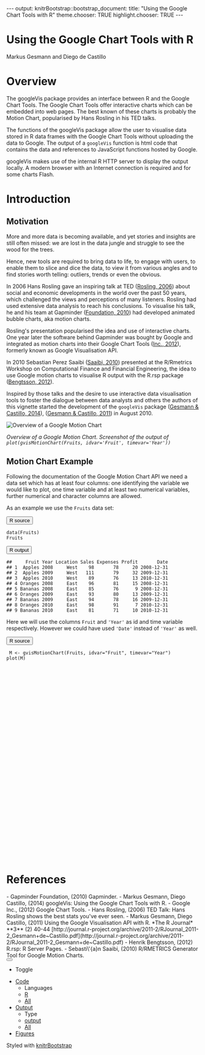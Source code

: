 <div id="wrap"><div class="container"><div class="row row-offcanvas row-offcanvas-right"><div class="contents col-xs-12 col-md-10">---
output:
  knitrBootstrap::bootstrap_document:
    title: "Using the Google Chart Tools with R"
    theme.chooser: TRUE
    highlight.chooser: TRUE
---

<!--
%\VignetteEngine{knitr::rmarkdown}
%\VignetteIndexEntry{Using the Google Chart Tools with R}
-->


Using the Google Chart Tools with R
========================================================

Markus Gesmann and Diego de Castillo




# Overview

The googleVis package provides an interface between R and the
Google Chart Tools.  The Google Chart Tools offer interactive
charts which can be embedded into web pages. The best 
known of these charts is probably the Motion Chart, popularised 
by Hans Rosling in his TED talks. 
 
The functions of the googleVis package allow the user to visualise
data stored in R data frames with the Google Chart Tools
without uploading the data to Google. The output of a `googleVis`
function is html code that contains the data and references to
JavaScript functions hosted by Google.
  
googleVis makes use of the internal R HTTP server to display the
output locally. A modern browser with an Internet connection is
required and for some charts Flash.

# Introduction

## Motivation

More and more data is becoming available, and yet
stories and insights are still often missed: we are lost in the data
jungle and struggle to see the wood for the trees. 

Hence, new tools are required to bring data to life, to engage with
users, to enable them to slice and dice the data, to view it from
various angles and to find stories worth telling: outliers, trends or
even the obvious. 

In 2006 Hans Rosling gave an inspiring talk at
TED (<a href="">Rosling, 2006</a>) about social and economic developments
in the world over the past 50 years, which challenged the views and
perceptions of many listeners. Rosling had used extensive data analysis
to reach his conclusions.  To visualise his talk, he and his team at
Gapminder (<a href="">Foundation, 2010</a>) had developed animated bubble charts, aka
motion charts. 

Rosling's presentation popularised the idea and use of interactive
charts. One year later the software behind
Gapminder was bought by Google and integrated as motion charts into
their Google Chart Tools (<a href="">Inc., 2012</a>), formerly known as Google
Visualisation API.  

In 2010 Sebastian Perez Saaibi (<a href="">Saaibi, 2010</a>) presented at the 
R/Rmetrics Workshop on  Computational Finance and Financial
Engineering, the idea to use Google motion charts to visualise R
output with the R.rsp package (<a href="">Bengtsson, 2012</a>). 

Inspired by those talks and the desire to use interactive data
visualisation tools to foster the dialogue between data analysts and
others the authors of this vignette started the development of the
`googleVis` package (<a href="">Gesmann & Castillo, 2014</a>),
(<a href="http://journal.r-project.org/archive/2011-2/RJournal_2011-2_Gesmann+de~Castillo.pdf">Gesmann & Castillo, 2011</a>) in August 2010. 

![Overview of a Google Motion Chart](./figures/MotionChart.png)

*Overview of a Google Motion Chart.  Screenshot of the output of
`plot(gvisMotionChart(Fruits, idvar='Fruit', timevar='Year'))`*


## Motion Chart Example

Following the documentation of the Google Motion Chart API we need a
data set which has at least four columns: one identifying the
variable we would like to plot, one time variable and at least two
numerical variables, further numerical and character columns are allowed.

As an example we use the `Fruits` data set:

<div class="row"><button class="source R toggle btn btn-xs btn-primary"><span class="glyphicon glyphicon-chevron-down"></span> R source</button><pre style=""><code class="source r">data(Fruits)
Fruits</code></pre><button class="output R toggle btn btn-xs btn-success"><span class="glyphicon glyphicon-chevron-down"></span> R output</button><pre style=""><code class="output r">##     Fruit Year Location Sales Expenses Profit       Date
## 1  Apples 2008     West    98       78     20 2008-12-31
## 2  Apples 2009     West   111       79     32 2009-12-31
## 3  Apples 2010     West    89       76     13 2010-12-31
## 4 Oranges 2008     East    96       81     15 2008-12-31
## 5 Bananas 2008     East    85       76      9 2008-12-31
## 6 Oranges 2009     East    93       80     13 2009-12-31
## 7 Bananas 2009     East    94       78     16 2009-12-31
## 8 Oranges 2010     East    98       91      7 2010-12-31
## 9 Bananas 2010     East    81       71     10 2010-12-31
</code></pre></div>

Here we will use the columns `Fruit` and
`'Year'` as id and time variable respectively. However we could
have used `'Date'` instead of `'Year'` as well. 


<div class="row"><button class="source R toggle btn btn-xs btn-primary"><span class="glyphicon glyphicon-chevron-down"></span> R source</button><pre style=""><code class="source r"> M <- gvisMotionChart(Fruits, idvar="Fruit", timevar="Year")
plot(M)</code></pre><!-- MotionChart generated in R 3.1.0 by googleVis 0.5.3 package -->
<!-- Mon May 26 22:40:11 2014 -->


<!-- jsHeader -->
<script type="text/javascript">
 
// jsData 
function gvisDataMotionChartID48671cf969c () {
var data = new google.visualization.DataTable();
var datajson =
[
 [
 "Apples",
2008,
"West",
98,
78,
20,
"2008-12-31" 
],
[
 "Apples",
2009,
"West",
111,
79,
32,
"2009-12-31" 
],
[
 "Apples",
2010,
"West",
89,
76,
13,
"2010-12-31" 
],
[
 "Oranges",
2008,
"East",
96,
81,
15,
"2008-12-31" 
],
[
 "Bananas",
2008,
"East",
85,
76,
9,
"2008-12-31" 
],
[
 "Oranges",
2009,
"East",
93,
80,
13,
"2009-12-31" 
],
[
 "Bananas",
2009,
"East",
94,
78,
16,
"2009-12-31" 
],
[
 "Oranges",
2010,
"East",
98,
91,
7,
"2010-12-31" 
],
[
 "Bananas",
2010,
"East",
81,
71,
10,
"2010-12-31" 
] 
];
data.addColumn('string','Fruit');
data.addColumn('number','Year');
data.addColumn('string','Location');
data.addColumn('number','Sales');
data.addColumn('number','Expenses');
data.addColumn('number','Profit');
data.addColumn('string','Date');
data.addRows(datajson);
return(data);
}
 
// jsDrawChart
function drawChartMotionChartID48671cf969c() {
var data = gvisDataMotionChartID48671cf969c();
var options = {};
options["width"] =    600;
options["height"] =    500;


    var chart = new google.visualization.MotionChart(
    document.getElementById('MotionChartID48671cf969c')
    );
    chart.draw(data,options);
    

}
  
 
// jsDisplayChart
(function() {
var pkgs = window.__gvisPackages = window.__gvisPackages || [];
var callbacks = window.__gvisCallbacks = window.__gvisCallbacks || [];
var chartid = "motionchart";
  
// Manually see if chartid is in pkgs (not all browsers support Array.indexOf)
var i, newPackage = true;
for (i = 0; newPackage && i < pkgs.length; i++) {
if (pkgs[i] === chartid)
newPackage = false;
}
if (newPackage)
  pkgs.push(chartid);
  
// Add the drawChart function to the global list of callbacks
callbacks.push(drawChartMotionChartID48671cf969c);
})();
function displayChartMotionChartID48671cf969c() {
  var pkgs = window.__gvisPackages = window.__gvisPackages || [];
  var callbacks = window.__gvisCallbacks = window.__gvisCallbacks || [];
  window.clearTimeout(window.__gvisLoad);
  // The timeout is set to 100 because otherwise the container div we are
  // targeting might not be part of the document yet
  window.__gvisLoad = setTimeout(function() {
  var pkgCount = pkgs.length;
  google.load("visualization", "1", { packages:pkgs, callback: function() {
  if (pkgCount != pkgs.length) {
  // Race condition where another setTimeout call snuck in after us; if
  // that call added a package, we must not shift its callback
  return;
}
while (callbacks.length > 0)
callbacks.shift()();
} });
}, 100);
}
 
// jsFooter
</script>
 
<!-- jsChart -->  
<script type="text/javascript" src="https://www.google.com/jsapi?callback=displayChartMotionChartID48671cf969c"></script>
 
<!-- divChart -->
  
<div id="MotionChartID48671cf969c"
  style="width: 600px; height: 500px;">
</div>
</div>

# References

<div class="row">
- Gapminder Foundation,   (2010) Gapminder.
- Markus Gesmann, Diego Castillo,   (2014) googleVis: Using the Google Chart Tools with R.
- Google Inc.,   (2012) Google Chart Tools.
- Hans Rosling,   (2006) TED Talk: Hans Rosling shows the best stats you've ever seen.
- Markus Gesmann, Diego Castillo,   (2011) Using the Google Visualisation API with R.  *The R Journal*  **3**  (2)   40-44  [http://journal.r-project.org/archive/2011-2/RJournal_2011-2_Gesmann+de~Castillo.pdf](http://journal.r-project.org/archive/2011-2/RJournal_2011-2_Gesmann+de~Castillo.pdf)
- Henrik Bengtsson,   (2012) R.rsp: R Server Pages.
- Sebasti\'{a}n Saaibi,   (2010) R/RMETRICS Generator Tool for Google Motion Charts.
</div></div></div>
<div class="navbar navbar-fixed-bottom navbar-inverse"><div class="container"><div class="navbar-header"><button type="button" class="navbar-toggle" data-toggle="collapse" data-target=".navbar-responsive-collapse"><span class="icon-bar"></span>
<span class="icon-bar"></span>
<span class="icon-bar"></span></button></div>
<div id="bottom-navbar" class="navbar-collapse collapse navbar-responsive-collapse"><ul class="nav navbar-nav navbar-right"><li class="nav"><p class="navbar-text">Toggle</p></li>
<li class="dropup"><a href="#" class="dropdown-toggle" data-toggle="dropdown">Code 
<b class="caret"></b></a>
<ul class="dropdown-menu"><li class="dropdown-header">Languages</li>
<li ><a href="#" class="toggle-global source R" type="source.R">R</a></li>
<li ><a href="#" type="all-source" class="toggle-global">All</a></li></ul></li>
<li class="dropup"><a href="#" class="dropdown-toggle" data-toggle="dropdown">Output
<b class="caret"></b></a>
<ul class="dropdown-menu"><li class="dropdown-header">Type</li>
<li ><a href="#" class="toggle-global output" type="output">output</a></li>
<li ><a href="#" type="all-output" class="toggle-global">All</a></li></ul></li>
<li class="active"><a href="#" type="figure" class="toggle-global">Figures</a></li></ul></div></div></div></div>
<div id="push"></div>
<div id="footer"><div class="container"><p class="text-muted" id="credit">Styled with 
<a href="https://github.com/jimhester/knitrBootstrap">knitrBootstrap</a></p></div></div>
<link rel="stylesheet" id="theme" href="https://netdna.bootstrapcdn.com/bootstrap/3.0.0/css/bootstrap.min.css" media="screen"></link><link rel="stylesheet" id="highlight" href="https://cdnjs.cloudflare.com/ajax/libs/highlight.js/7.3/styles/default.min.css" media="screen"></link></div>
